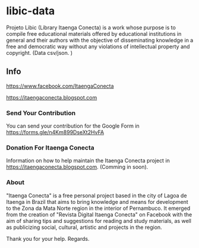 # libic-data
Projeto Libic (Library Itaenga Conecta) is a work whose purpose is to compile free educational materials offered by educational institutions in general and their authors with the objective of disseminating knowledge in a free and democratic way without any violations of intellectual property and copyright. (Data csv/json. )

## Info

https://www.facebook.com/ItaengaConecta

https://itaengaconecta.blogspot.com

### Send Your Contribution

You can send your contribution for the Google Form in https://forms.gle/n4Km899DseXt2HvFA

### Donation For Itaenga Conecta

Information on how to help maintain the Itaenga Conecta project in https://itaengaconecta.blogspot.com. (Comming in soon).

### About

"Itaenga Conecta" is a free personal project based in the city of Lagoa de Itaenga in Brazil that aims to bring knowledge and means for development to the Zona da Mata Norte region in the interior of Pernambuco. It emerged from the creation of "Revista Digital Itaenga Conecta" on Facebook with the aim of sharing tips and suggestions for reading and study materials, as well as publicizing social, cultural, artistic and projects in the region.


Thank you for your help.
Regards.
